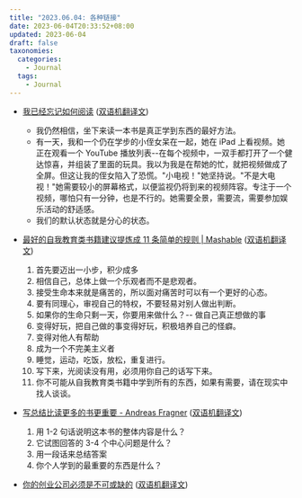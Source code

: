 ```yaml
---
title: "2023.06.04: 各种链接"
date: 2023-06-04T20:33:52+08:00
updated: 2023-06-04
draft: false
taxonomies:
  categories:
    - Journal
  tags:
    - Journal
---
```


- [我已经忘记如何阅读](https://www.theglobeandmail.com/opinion/i-have-forgotten-how-toread/article37921379/) ([双语机翻译文](https://clip.owenyoung.com/2023/06/04/i-have-forgotten-how-to-read/))

  - 我仍然相信，坐下来读一本书是真正学到东西的最好方法。
  - 有一天，我和一个仍在学步的小侄女呆在一起，她在 iPad 上看视频。她正在观看一个 YouTube 播放列表--在每个视频中，一双手都打开了一个健达惊喜，并组装了里面的玩具。我以为我是在帮她的忙，就把视频做成了全屏。但这让我的侄女陷入了恐慌。"小电视！"她坚持说。"不是大电视！"她需要较小的屏幕格式，以便监视仍将到来的视频阵容。专注于一个视频，哪怕只有一分钟，也是不行的。她需要全景，需要流，需要参加娱乐活动的舒适感。
  - 我们的默认状态就是分心的状态。

- [最好的自我教育类书籍建议提炼成 11 条简单的规则 | Mashable](https://mashable.com/article/best-self-help-book-advice) ([双语机翻译文](https://clip.owenyoung.com/2023/06/04/the-best-self-help-book-advice-distilled-to-11-simple-rules/))

  1. 首先要迈出一小步，积少成多
  2. 相信自己，总体上做一个乐观者而不是悲观者。
  3. 接受生命本来就是痛苦的，所以面对痛苦时可以有一个更好的心态。
  4. 要有同理心，审视自己的特权，不要轻易对别人做出判断。
  5. 如果你的生命只剩一天，你要用来做什么？-- 做自己真正想做的事
  6. 变得好玩，把自己做的事变得好玩，积极培养自己的怪癖。
  7. 变得对他人有帮助
  8. 成为一个不完美主义者
  9. 睡觉，运动，吃饭，放松，重复进行。
  10. 写下来，光阅读没有用，必须用你自己的话写下来。
  11. 你不可能从自我教育类书籍中学到所有的东西，如果有需要，请在现实中找人谈谈。

- [写总结比读更多的书更重要 - Andreas Fragner](https://www.andreasfragner.com/writing/writing-summaries) ([双语机翻译文](https://clip.owenyoung.com/2023/05/21/writing-summaries-is-more-important-than-reading-more-books-andreas-fragner/))

  1. 用 1-2 句话说明这本书的整体内容是什么？
  2. 它试图回答的 3-4 个中心问题是什么？
  3. 用一段话来总结答案
  4. 你个人学到的最重要的东西是什么？

- [你的创业公司必须是不可或缺的](https://waseem.substack.com/p/inevitable) ([双语机翻译文](https://clip.owenyoung.com/2023/06/04/your-startup-has-to-be-inevitable/))
